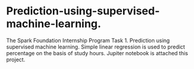 # Prediction-using-supervised-machine-learning.
The Spark Foundation Internship Program Task 1. Prediction using supervised machine learning. Simple linear regression is used to predict percentage on the basis of study hours. Jupiter notebook is attached this project.

